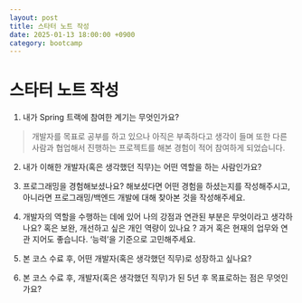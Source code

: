 ```yaml
---
layout: post
title: 스타터 노트 작성
date: 2025-01-13 18:00:00 +0900
category: bootcamp
---
```


# 스타터 노트 작성  

1. 내가 Spring 트랙에 참여한 계기는 무엇인가요?  
> 개발자를 목표로 공부를 하고 있으나 아직은 부족하다고 생각이 들며 또한 다른 사람과 협업해서
> 진행하는 프로젝트를 해본 경험이 적어 참여하게 되었습니다.

2. 내가 이해한 개발자(혹은 생각했던 직무)는 어떤 역할을 하는 사람인가요? 

3. 프로그래밍을 경험해보셨나요? 해보셨다면 어떤 경험을 하셨는지를 작성해주시고,
아니라면 프로그래밍/백엔드 개발에 대해 찾아본 것을 작성해주세요.

4. 개발자의 역할을 수행하는 데에 있어 나의 강점과 연관된 부분은 무엇이라고 생각하나요? 
혹은 보완, 개선하고 싶은 개인 역량이 있나요 ?
과거 혹은 현재의 업무와 연관 지어도 좋습니다. ‘능력’을 기준으로 고민해주세요.

5. 본 코스 수료 후, 어떤 개발자(혹은 생각했던 직무)로 성장하고 싶나요?

6. 본 코스 수료 후, 개발자(혹은 생각했던 직무)가 된 5년 후 목표로하는 점은 무엇인가요? 
